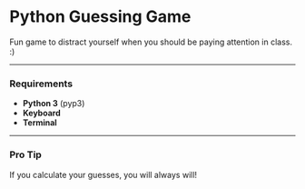 # Python Guessing Game

Fun game to distract yourself when you should be paying attention in class. :)

---

### Requirements

- **Python 3** (pyp3)
- **Keyboard**
- **Terminal**

---

### Pro Tip 

If you calculate your guesses, you will always will!
